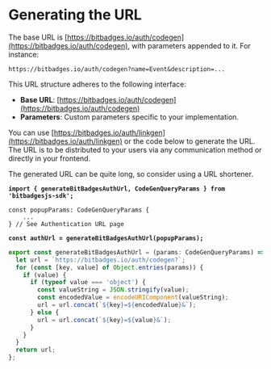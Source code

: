 # Generating the URL

The base URL is [https://bitbadges.io/auth/codegen](https://bitbadges.io/auth/codegen), with parameters appended to it. For instance:

```vbnet
https://bitbadges.io/auth/codegen?name=Event&description=...
```

This URL structure adheres to the following interface:

* **Base URL**: [https://bitbadges.io/auth/codegen](https://bitbadges.io/auth/codegen)
* **Parameters**: Custom parameters specific to your implementation.

You can use [https://bitbadges.io/auth/linkgen](https://bitbadges.io/auth/linkgen) or the code below to generate the URL. The URL is to be distributed to your users via any communication method or directly in your frontend.&#x20;

The generated URL can be quite long, so consider using a URL shortener.

<pre class="language-typescript"><code class="lang-typescript"><strong>import { generateBitBadgesAuthUrl, CodeGenQueryParams } from 'bitbadgesjs-sdk';
</strong>
const popupParams: CodeGenQueryParams {
    ...
} // See Authentication URL page

<strong>const authUrl = generateBitBadgesAuthUrl(popupParams);
</strong></code></pre>

```typescript
export const generateBitBadgesAuthUrl = (params: CodeGenQueryParams) => {
  let url = `https://bitbadges.io/auth/codegen?`;
  for (const [key, value] of Object.entries(params)) {
    if (value) {
      if (typeof value === 'object') {
        const valueString = JSON.stringify(value);
        const encodedValue = encodeURIComponent(valueString);
        url = url.concat(`${key}=${encodedValue}&`);
      } else {
        url = url.concat(`${key}=${value}&`);
      }
    }
  }
  return url;
};

```

